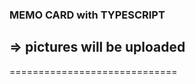 ### MEMO CARD with TYPESCRIPT
=> pictures will be uploaded
----------------------------
=============================
